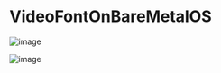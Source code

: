 # VideoFontOnBareMetalOS

![image](https://github.com/andtr-2021/VideoFontOnBareMetalOS/assets/79509067/ce864ff8-fdba-43dd-9cba-e5dd1337f5b8)


![image](https://github.com/andtr-2021/VideoFontOnBareMetalOS/assets/79509067/36583986-84f3-44f9-be12-dcaea3bf0142)
